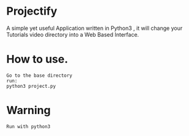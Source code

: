 # Projectify
A simple yet useful Application written in Python3 , it will change your Tutorials video directory into a Web Based Interface.  

# How to use.
    Go to the base directory
    run:
    python3 project.py
    
# Warning
    Run with python3
    
